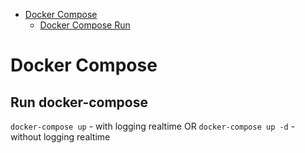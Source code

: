 - [Docker Compose](#docker-compose)
  - [Docker Compose Run](#run-docker-compose)
# Docker Compose

## Run docker-compose
```docker-compose up``` - with logging realtime
OR
```docker-compose up -d``` - without logging realtime
